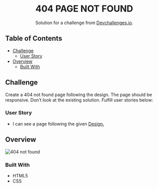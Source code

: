<!-- Please update value in the {}  -->

<h1 align="center">404 PAGE NOT FOUND</h1>

<div align="center">
   Solution for a challenge from  <a href="https://devchallenges.io/challenges/wBunSb7FPrIepJZAg0sY" target="https://devchallenges.io/challenges/wBunSb7FPrIepJZAg0sY" >Devchallenges.io</a>.
</div>


<!-- TABLE OF CONTENTS -->

## Table of Contents
- [Challenge](#challenge)
  - [User Story](#user-story)
- [Overview](#overview)
  - [Built With](#built-with)


<!-- OVERVIEW -->

## Challenge

 Create a 404 not found page following the design. The  page should be responsive. Don’t look at the existing solution. Fulfill user stories below:
### User Story
  - I can see a page following the given <a href="https://www.figma.com/file/QeKWLNhB13zDjJzqR22TKE" target="https://www.figma.com/file/QeKWLNhB13zDjJzqR22TKE" >Design.</a>

<!-- OVERVIEW -->

## Overview

![404 not found](https://user-images.githubusercontent.com/106573961/204256666-7c64e9d0-8455-4d5b-b139-d385c76475dd.png)


### Built With

<!-- This section should list any major frameworks that you built your project using. Here are a few examples.-->

- HTML5
- CSS





